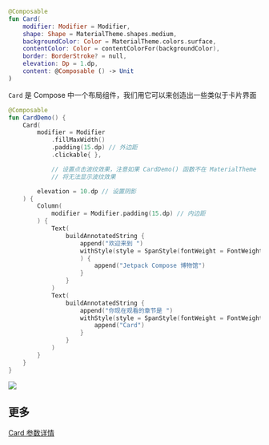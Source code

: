 ```kotlin
@Composable
fun Card(
    modifier: Modifier = Modifier,
    shape: Shape = MaterialTheme.shapes.medium,
    backgroundColor: Color = MaterialTheme.colors.surface,
    contentColor: Color = contentColorFor(backgroundColor),
    border: BorderStroke? = null,
    elevation: Dp = 1.dp,
    content: @Composable () -> Unit
)
```

`Card` 是 Compose 中一个布局组件，我们用它可以来创造出一些类似于卡片界面

``` kotlin
@Composable
fun CardDemo() {
    Card(
        modifier = Modifier
            .fillMaxWidth()
            .padding(15.dp) // 外边距
            .clickable{ },  

            // 设置点击波纹效果，注意如果 CardDemo() 函数不在 MaterialTheme 下调用
            // 将无法显示波纹效果

        elevation = 10.dp // 设置阴影
    ) {
        Column(
            modifier = Modifier.padding(15.dp) // 内边距
        ) {
            Text(
                buildAnnotatedString {
                    append("欢迎来到 ")
                    withStyle(style = SpanStyle(fontWeight = FontWeight.W900, color = Color(0xFF4552B8))
                    ) {
                        append("Jetpack Compose 博物馆")
                    }
                }
            )
            Text(
                buildAnnotatedString {
                    append("你现在观看的章节是 ")
                    withStyle(style = SpanStyle(fontWeight = FontWeight.W900)) {
                        append("Card")
                    }
                }
            )
        }
    }
}
```

![]({{config.assets}}/elements/card/card1.png)

## 更多

[Card 参数详情](https://developer.android.com/reference/kotlin/androidx/compose/material/package-summary#card)
